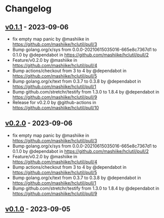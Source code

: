 # Changelog

## [v0.1.1](https://github.com/mashiike/hclutil/compare/v0.1.0...v0.1.1) - 2023-09-06
- fix empty map panic by @mashiike in https://github.com/mashiike/hclutil/pull/3
- Bump golang.org/x/sys from 0.0.0-20210615035016-665e8c7367d1 to 0.1.0 by @dependabot in https://github.com/mashiike/hclutil/pull/2
- Feature/v0.2.0 by @mashiike in https://github.com/mashiike/hclutil/pull/4
- Bump actions/checkout from 3 to 4 by @dependabot in https://github.com/mashiike/hclutil/pull/5
- Bump golang.org/x/text from 0.3.7 to 0.3.8 by @dependabot in https://github.com/mashiike/hclutil/pull/1
- Bump github.com/stretchr/testify from 1.3.0 to 1.8.4 by @dependabot in https://github.com/mashiike/hclutil/pull/9
- Release for v0.2.0 by @github-actions in https://github.com/mashiike/hclutil/pull/10

## [v0.2.0](https://github.com/mashiike/hclutil/compare/v0.1.0...v0.2.0) - 2023-09-06
- fix empty map panic by @mashiike in https://github.com/mashiike/hclutil/pull/3
- Bump golang.org/x/sys from 0.0.0-20210615035016-665e8c7367d1 to 0.1.0 by @dependabot in https://github.com/mashiike/hclutil/pull/2
- Feature/v0.2.0 by @mashiike in https://github.com/mashiike/hclutil/pull/4
- Bump actions/checkout from 3 to 4 by @dependabot in https://github.com/mashiike/hclutil/pull/5
- Bump golang.org/x/text from 0.3.7 to 0.3.8 by @dependabot in https://github.com/mashiike/hclutil/pull/1
- Bump github.com/stretchr/testify from 1.3.0 to 1.8.4 by @dependabot in https://github.com/mashiike/hclutil/pull/9

## [v0.1.0](https://github.com/mashiike/hclutil/commits/v0.1.0) - 2023-09-05
